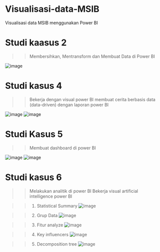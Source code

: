 # Visualisasi-data-MSIB
Visualisasi data MSIB menggunakan Power BI

# Studi kaasus 2
>> Membersihkan, Mentransform dan Membuat Data di Power BI

![image](https://github.com/user-attachments/assets/66b46b6e-a04f-4df2-a4db-cc8b8e6ffd3a)

# Studi kasus 4
>> Bekerja dengan visual power BI
>> membuat cerita berbasis data (data-driven) dengan laporan power BI

![image](https://github.com/user-attachments/assets/7a900827-b91e-4577-83e9-0863caa32087)
![image](https://github.com/user-attachments/assets/7e1fb6ac-87b8-4697-be51-18ed9ced2fc3)

# Studi Kasus 5
>> Membuat dashboard di power BI

![image](https://github.com/user-attachments/assets/dc3d5006-fce6-4395-883d-b504aca2be0d)
![image](https://github.com/user-attachments/assets/253cb6cf-630a-46c2-87b3-cf2478c22d05)

# Studi kasus 6
>> Melakukan analitik di power BI
>> Bekerja visual artificial intelligence power BI

>> 1. Statistical Summary
![image](https://github.com/user-attachments/assets/7ccfa83d-b957-45f6-a99e-5682a483a100)

>> 2. Grup Data
![image](https://github.com/user-attachments/assets/3c2f4a10-550a-41f5-84fd-caf9117fd814)

>> 3. Fitur analyze
![image](https://github.com/user-attachments/assets/057b3d56-3a80-4412-9beb-b2a892aabdef)

>> 4. Key influencers
![image](https://github.com/user-attachments/assets/c5a89ccc-6b20-46f5-b47c-64e414253d12)

>> 5. Decomposition tree 
![image](https://github.com/user-attachments/assets/e34f98da-50ab-42b4-b5d9-ca2e23cf7768)


